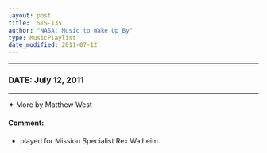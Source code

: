 ```yaml
---
layout: post
title:  STS-135
author: "NASA: Music to Wake Up By"
type: MusicPlaylist
date_modified: 2011-07-12
---
```


----
### DATE: July 12, 2011
----
✦ More by Matthew West

#### Comment:
* played for Mission Specialist Rex Walheim.
